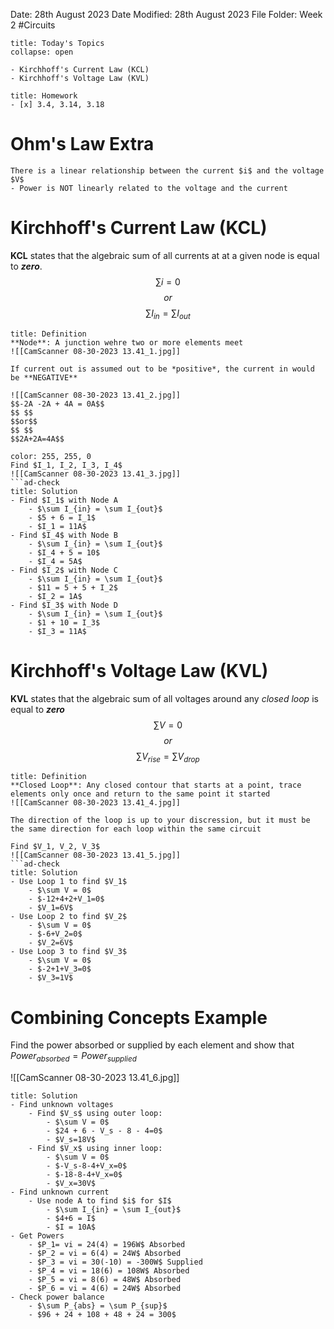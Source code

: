 Date: 28th August 2023
Date Modified: 28th August 2023
File Folder: Week 2
#Circuits

```ad-abstract
title: Today's Topics
collapse: open

- Kirchhoff's Current Law (KCL)
- Kirchhoff's Voltage Law (KVL)

```

```ad-note
title: Homework
- [x] 3.4, 3.14, 3.18
```

# Ohm's Law Extra

```ad-important
There is a linear relationship between the current $i$ and the voltage $V$
- Power is NOT linearly related to the voltage and the current
```

# Kirchhoff's Current Law (KCL)

**KCL** states that the algebraic sum of all currents at at a given node is equal to ***zero***.
$$\sum i = 0$$
$$or$$
$$\sum I_{in} = \sum I_{out}$$

```ad-summary
title: Definition
**Node**: A junction wehre two or more elements meet
![[CamScanner 08-30-2023 13.41_1.jpg]]
```

```ad-important
If current out is assumed out to be *positive*, the current in would be **NEGATIVE**
```

```ad-example
![[CamScanner 08-30-2023 13.41_2.jpg]]
$$-2A -2A + 4A = 0A$$
$$ $$
$$or$$
$$ $$
$$2A+2A=4A$$
```

```ad-example
color: 255, 255, 0
Find $I_1, I_2, I_3, I_4$
![[CamScanner 08-30-2023 13.41_3.jpg]]
```ad-check
title: Solution
- Find $I_1$ with Node A
	- $\sum I_{in} = \sum I_{out}$
	- $5 + 6 = I_1$
	- $I_1 = 11A$
- Find $I_4$ with Node B
	- $\sum I_{in} = \sum I_{out}$
	- $I_4 + 5 = 10$
	- $I_4 = 5A$
- Find $I_2$ with Node C
	- $\sum I_{in} = \sum I_{out}$
	- $11 = 5 + 5 + I_2$
	- $I_2 = 1A$
- Find $I_3$ with Node D
	- $\sum I_{in} = \sum I_{out}$
	- $1 + 10 = I_3$
	- $I_3 = 11A$
```

# Kirchhoff's Voltage Law (KVL)

**KVL** states that the algebraic sum of all voltages around any *closed loop* is equal to ***zero***
$$\sum V = 0$$
$$ or $$ $$\sum V_{rise} = \sum V_{drop}$$
```ad-summary
title: Definition
**Closed Loop**: Any closed contour that starts at a point, trace elements only once and return to the same point it started
![[CamScanner 08-30-2023 13.41_4.jpg]]
```

```ad-note
The direction of the loop is up to your discression, but it must be the same direction for each loop within the same circuit
```

```ad-example
Find $V_1, V_2, V_3$
![[CamScanner 08-30-2023 13.41_5.jpg]]
```ad-check
title: Solution
- Use Loop 1 to find $V_1$
	- $\sum V = 0$
	- $-12+4+2+V_1=0$
	- $V_1=6V$
- Use Loop 2 to find $V_2$
	- $\sum V = 0$
	- $-6+V_2=0$
	- $V_2=6V$
- Use Loop 3 to find $V_3$
	- $\sum V = 0$
	- $-2+1+V_3=0$
	- $V_3=1V$
```

# Combining Concepts Example

Find the power absorbed or supplied by each element and show that $Power_{absorbed} = Power_{supplied}$

![[CamScanner 08-30-2023 13.41_6.jpg]]

```ad-check
title: Solution
- Find unknown voltages
	- Find $V_s$ using outer loop:
		- $\sum V = 0$
		- $24 + 6 - V_s - 8 - 4=0$
		- $V_s=18V$
	- Find $V_x$ using inner loop:
		- $\sum V = 0$
		- $-V_s-8-4+V_x=0$
		- $-18-8-4+V_x=0$
		- $V_x=30V$
- Find unknown current
	- Use node A to find $i$ for $I$
		- $\sum I_{in} = \sum I_{out}$
		- $4+6 = I$
		- $I = 10A$
- Get Powers
	- $P_1= vi = 24(4) = 196W$ Absorbed
	- $P_2 = vi = 6(4) = 24W$ Absorbed
	- $P_3 = vi = 30(-10) = -300W$ Supplied
	- $P_4 = vi = 18(6) = 108W$ Absorbed
	- $P_5 = vi = 8(6) = 48W$ Absorbed
	- $P_6 = vi = 4(6) = 24W$ Absorbed
- Check power balance
	- $\sum P_{abs} = \sum P_{sup}$
	- $96 + 24 + 108 + 48 + 24 = 300$
```


